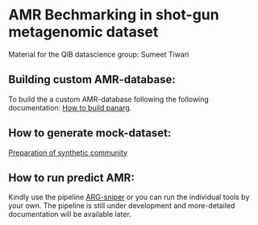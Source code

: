 # AMR Bechmarking in shot-gun metagenomic dataset
Material for the QIB datascience group: Sumeet Tiwari

## Building custom AMR-database:
To build the a custom AMR-database following the following documentation:
[How to build panarg](https://github.com/quadram-institute-bioscience/ARG-Sniper/tree/main/datasets/db#how-to-build-panarg).

## How to generate mock-dataset:
[Preparation of synthetic community](https://github.com/quadram-institute-bioscience/ARG-Sniper/tree/main/datasets/raw-reads#preparation-of-synthetic-community)

## How to run predict AMR:
Kindly use the pipeline [ARG-sniper](https://github.com/quadram-institute-bioscience/ARG-Sniper) or you can run the individual tools by your own. The pipeline is still under development and more-detailed documentation will be available later.
